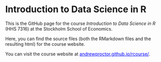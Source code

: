 # Introduction to Data Science in R


This is the GitHub page for the course *Introduction to Data Science in R* (HHS 7316) at the Stockholm School of Economics.

Here, you can find the source files (both the RMarkdown files and the resulting html) for the course website.  

You can visit the course website at <a href="andrewproctor.github.io/rcourse/" style="color:blue;">andrewproctor.github.io/rcourse/</a>.
